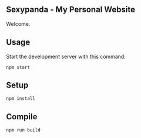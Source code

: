Sexypanda - My Personal Website
---
 
Welcome.

Usage
---
 
Start the development server with this command:
 
```
npm start
```

Setup
---
 
```
npm install
```

Compile
---
 
```
npm run build
```